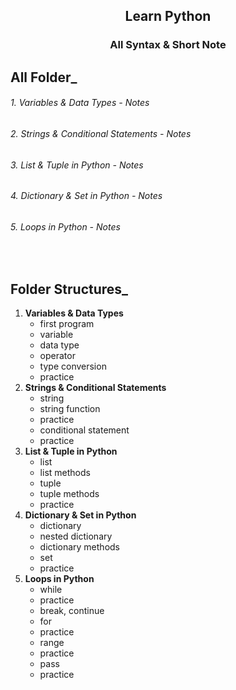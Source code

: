 <h2 align="center"> Learn Python </h2>

<h3 align="center"><a style="text-decoration:none" href="https://tamimiqbal.notion.site/All-Syntax-Short-Note-11ebf6be67d480dd86dada64b2cc6756?pvs=4">All Syntax & Short Note</a></h3>

## All Folder_

<h6> 1. Variables & Data Types - <a style="text-decoration:none" href="https://tamimiqbal.notion.site/1-Variables-Data-Types-2a283b0128cc47e39fa31fa13754c266?pvs=4" >Notes</a></h6>
<h6> 2. Strings & Conditional Statements - <a style="text-decoration:none" href="https://tamimiqbal.notion.site/2-Strings-Conditionals-f87143db09184e0799591beaa1ac484f?pvs=4" >Notes</a> </h6>
<h6> 3. List & Tuple in Python - <a style="text-decoration:none" href="https://tamimiqbal.notion.site/3-List-Tuples-4f6a435875554f5f88030459edf99c45?pvs=4" >Notes</a> </h6>

<h6>4. Dictionary & Set in Python - <a style="text-decoration:none" href="https://tamimiqbal.notion.site/4-Dictionary-Set-in-Python-74e85ebb55c94d71970ab4f2059e0982?pvs=4">Notes</a> </h6>
 

<h6>5. Loops in Python - <a style="text-decoration:none" href="https://tamimiqbal.notion.site/5-Loops-in-Python-11ebf6be67d48022b733ce346c608467?pvs=4">Notes</a> </h6>



<br>

## Folder Structures_

1. **Variables & Data Types**
    - first program 
    - variable
    - data type 
    - operator
    - type conversion
    - practice
2. **Strings & Conditional Statements**
    - string
    - string function
    - practice
    - conditional statement
    - practice
3. **List & Tuple in Python**
    - list
    - list methods
    - tuple
    - tuple methods
    - practice
4. **Dictionary & Set in Python**
    - dictionary
    - nested dictionary
    - dictionary methods
    - set
    - practice
5. **Loops in Python**
    - while
    - practice
    - break, continue
    - for 
    - practice
    - range
    - practice
    - pass
    - practice



